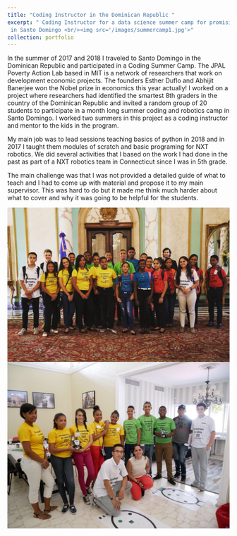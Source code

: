 ```yaml
---
title: "Coding Instructor in the Dominican Republic "
excerpt: " Coding Instructor for a data science summer camp for promising students
 in Santo Domingo <br/><img src='/images/summercamp1.jpg'>"
collection: portfolio
---
```

In the summer of 2017 and 2018 I traveled to Santo Domingo in the Dominican Republic and participated in a Coding Summer Camp. The JPAL Poverty Action Lab based in MIT is a network of researchers that work on development economic projects. The founders Esther Duflo and Abhijit Banerjee won the Nobel prize in economics this year actually! I worked on a project where researchers had identified the smartest 8th graders in the country of the Dominican Republic and invited a random group of 20 students to participate in a month long summer coding and robotics camp in Santo Domingo. I worked two summers in this project as a coding instructor and mentor to the kids in the program.

My main job was to lead sessions teaching basics of python in 2018 and in 2017 I taught them modules of scratch and basic programing for NXT robotics. We did several activities that I based on the work I had done in the past as part of a NXT robotics team in Connecticut since I was in 5th grade.  

The main challenge was that I was not provided a detailed guide of what to teach and I had to come up with material and propose it to my main supervisor. This was hard to do but it made me think much harder about what to cover and why it was going to be helpful for the students.


<img src="images/summercamp1.jpg"
     alt="Presidential Palace Visit"
     style="float: left; margin-right: 10px;" />

<img src="/images/summercamp2.jpg"
          style="float: left; margin-right: 10px;" />
